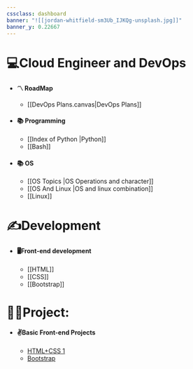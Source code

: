 ```yaml
---
cssclass: dashboard
banner: "![[jordan-whitfield-sm3Ub_IJKQg-unsplash.jpg]]"
banner_y: 0.22667
---
```


# 💻Cloud Engineer and DevOps

- #### 〽️ RoadMap
	- [[DevOps Plans.canvas|DevOps Plans]]
- #### 📚 Programming
	- [[Index of Python |Python]]
	- [[Bash]]
- #### 📚 OS
	- [[OS Topics |OS Operations and character]]
	- [[OS And Linux |OS and linux combination]]
	- [[Linux]] 



# ✍️Development

* #### 🖥️Front-end development
	* [[HTML]]
	* [[CSS]]
	* [[Bootstrap]]


# 👨‍💻Project:

* #### ✌️Basic Front-end Projects
	* [ HTML+CSS 1](https://github.com/Gkcloud5/HTML-CSS-1)
	* [Bootstrap](https://github.com/Gkcloud5/GK-Bootstrap)



